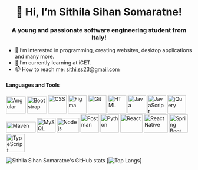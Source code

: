 <h1 align="center">👋 Hi, I’m Sithila Sihan Somaratne!</h1>

<h3 align="center">A young and passionate software engineering student from Italy!</h3>


- 👀 I’m interested in programming, creating websites, desktop applications and many more.
- 🌱 I’m currently learning at iCET.
- 📫 How to reach me: sithi.ss23@gmail.com

<h4>Languages and Tools</h4>
<a href="https://angular.io/"><img src="https://camo.githubusercontent.com/9eecc42439347332f256a326363924551042f5b96235f972982512199476611a/68747470733a2f2f616e67756c61722e696f2f6173736574732f696d616765732f6c6f676f732f616e67756c61722f616e67756c61722e737667" width="53" height="46" alt="Angular"></a>
<a href="https://getbootstrap.com/"><img src="https://upload.wikimedia.org/wikipedia/commons/thumb/b/b2/Bootstrap_logo.svg/1200px-Bootstrap_logo.svg.png" width="53" height="46" alt="Bootstrap"></a>
<a href="https://developer.mozilla.org/en-US/docs/Web/CSS"><img src="https://upload.wikimedia.org/wikipedia/commons/d/d5/CSS3_logo_and_wordmark.svg" width="50" height="50" alt="CSS"></a>
<a href="https://www.figma.com/"><img src="https://upload.wikimedia.org/wikipedia/commons/3/33/Figma-logo.svg" width="50" height="50" alt="Figma"></a>
<a href="https://git-scm.com/"><img src="https://glue-labs.com/wp-content/uploads/2019/04/4.png" width="50" height="50" alt="Git"></a>
<a href="https://developer.mozilla.org/en-US/docs/Web/HTML"><img src="https://upload.wikimedia.org/wikipedia/commons/thumb/6/61/HTML5_logo_and_wordmark.svg/800px-HTML5_logo_and_wordmark.svg.png" width="50" height="50" alt="HTML"></a>
<a href="https://www.java.com/en/"><img src="https://cdn.icon-icons.com/icons2/2699/PNG/512/java_logo_icon_169577.png" width="50" height="50" alt="Java"></a>
<a href="https://developer.mozilla.org/en-US/docs/Web/JavaScript"><img src="https://upload.wikimedia.org/wikipedia/commons/thumb/9/99/Unofficial_JavaScript_logo_2.svg/800px-Unofficial_JavaScript_logo_2.svg.png" width="50" height="50" alt="JavaScript"></a>
<a href="https://jquery.com/"><img src="https://www.interviewbit.com/blog/wp-content/uploads/2021/10/jquery-logo-vertical_large_square.png" width="50" height="50" alt="jQuery"></a>
<a href="https://maven.apache.org/"><img src="https://www.geekandjob.com/uploads/wiki/2d566b6a7ba7918a504e60402840478287aa32ab.png" width="80" height="30" alt="Maven"></a>
<a href="https://www.mysql.com/"><img src="https://www.geekandjob.com/uploads/wiki/eceb15684d4183c66f73c1a9bb777eef708b2b66.png" width="50" height="40" alt="MySQL"></a>
<a href="https://nodejs.org/en"><img src="https://upload.wikimedia.org/wikipedia/commons/thumb/d/d9/Node.js_logo.svg/2560px-Node.js_logo.svg.png" width="60" height="40" alt="Node js"></a>
<a href="https://www.postman.com/"><img src="https://res.cloudinary.com/postman/image/upload/t_team_logo/v1629869194/team/2893aede23f01bfcbd2319326bc96a6ed0524eba759745ed6d73405a3a8b67a8" width="50" height="50" alt="Postman"></a>
<a href="https://www.python.org/"><img src="https://upload.wikimedia.org/wikipedia/commons/thumb/c/c3/Python-logo-notext.svg/1869px-Python-logo-notext.svg.png" width="50" height="50" alt="Python"></a>
<a href="https://reactjs.org/"><img src="https://upload.wikimedia.org/wikipedia/commons/thumb/a/a7/React-icon.svg/2300px-React-icon.svg.png" width="60" height="50" alt="React"></a>
<a href="https://reactnative.dev/"><img src="https://www.geekandjob.com/uploads/wiki/970f29ff48f60141f46571e231a5f53e.png" width="65" height="50" alt="React Native"></a>
<a href="https://spring.io/projects/spring-boot"><img src="https://camo.githubusercontent.com/4545b55c7771bbd175235c80b518dcbbf2f6ee0b984a51ad9363cba8cb70e67c/68747470733a2f2f7777772e766563746f726c6f676f2e7a6f6e652f6c6f676f732f737072696e67696f2f737072696e67696f2d69636f6e2e737667"  width="50" height="50" alt="Spring Boot"></a>
<a href="https://www.typescriptlang.org/"><img src = "https://upload.wikimedia.org/wikipedia/commons/thumb/4/4c/Typescript_logo_2020.svg/1200px-Typescript_logo_2020.svg.png" width="50" height="50" alt = "TypeScript"></a>

![Sithila Sihan Somaratne's GitHub stats](https://github-readme-stats.vercel.app/api?username=Sithila-Sihan-Somaratne&show_icons=true&theme=dark)
[![Top Langs](https://github-readme-stats.vercel.app/api/top-langs/?username=Sithila-Sihan-Somaratne&layout=pie)]
<!---
Sithila-Sihan-Somaratne/Sithila-Sihan-Somaratne is a ✨ special ✨ repository because its `README.md` (this file) appears on your GitHub profile.
You can click the Preview link to take a look at your changes.
--->
